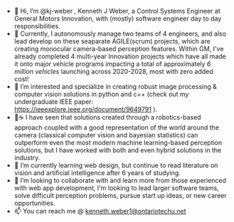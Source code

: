 - 👋 Hi, I’m @kj-weber , Kenneth J Weber, a Control Systems Engineer at General Motors Innovation, with (mostly) software engineer day to day responsibilities. 
- 💼 Currently, I autonomously manage two teams of 4 engineers, and also lead develop on these seaparate AGILE(scrum) projects, which are creating monocular camera-based perception features. Within GM, I've already completed 4 multi-year Innovation projects which have all made it onto major vehicle programs impacting a total of approximately *6 million vehicles* launching across 2020-2028, most with zero added cost! 
- 👀 I’m interested and specialize in creating robust image processing & computer vision solutions in python and c++ 
(check out my undergraduate IEEE paper: https://ieeexplore.ieee.org/document/9649791 ). 
- 🐸☕️ I have seen that solutions created through a robotics-based approach coupled with a good representation of the world around the camera (classical computer vision and bayesian statistics) can outperform even the most modern machine learning-based perception solutions, but I have worked with both and even hybrid solutions in the industry.
- 🌱 I’m currently learning web design, but continue to read literature on vision and artificial intelligence after 6 years of studying.
- 💞️ I’m looking to collaborate with and learn more from those experienced with web app development, I'm looking to lead larger software teams, solve difficult perception problems, pursue start up ideas, or new career opportunities.
- 📫 You can reach me @ kenneth.weber1@ontariotechu.net

<!---
kj-weber/kj-weber is a ✨ special ✨ repository because its `README.md` (this file) appears on your GitHub profile.
You can click the Preview link to take a look at your changes.
--->
